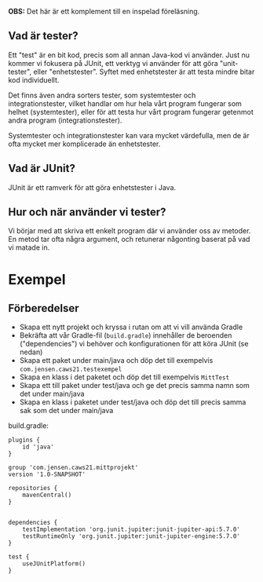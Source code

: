 **OBS:** Det här är ett komplement till en inspelad föreläsning.

## Vad är tester?

Ett "test" är en bit kod, precis som all annan Java-kod vi använder. Just nu kommer vi fokusera på JUnit, ett verktyg vi använder för att göra "unit-tester", eller "enhetstester". Syftet med enhetstester är att testa mindre bitar kod individuellt.

Det finns även andra sorters tester, som systemtester och integrationstester, vilket handlar om hur hela vårt program fungerar som helhet (systemtester), eller för att testa hur vårt program fungerar getenmot andra program (integrationstester).

Systemtester och integrationstester kan vara mycket värdefulla, men de är ofta mycket mer komplicerade än enhetstester.

## Vad är JUnit?

JUnit är ett ramverk för att göra enhetstester i Java. 

## Hur och när använder vi tester?

Vi börjar med att skriva ett enkelt program där vi använder oss av metoder. En metod tar ofta några argument, och retunerar någonting baserat på vad vi matade in.

# Exempel

## Förberedelser

* Skapa ett nytt projekt och kryssa i rutan om att vi vill använda Gradle
* Bekräfta att vår Gradle-fil (`build.gradle`) innehåller de beroenden ("dependencies") vi behöver och konfigurationen för att köra JUnit (se nedan)
* Skapa ett paket under main/java och döp det till exempelvis `com.jensen.caws21.testexempel`
* Skapa en klass i det paketet och döp det till exempelvis `MittTest`
* Skapa ett till paket under test/java och ge det precis samma namn som det under main/java
* Skapa en klass i paketet under test/java och döp det till precis samma sak som det under main/java

build.gradle:

    plugins {
        id 'java'
    }

    group 'com.jensen.caws21.mittprojekt'
    version '1.0-SNAPSHOT'

    repositories {
        mavenCentral()
    }


    dependencies {
        testImplementation 'org.junit.jupiter:junit-jupiter-api:5.7.0'
        testRuntimeOnly 'org.junit.jupiter:junit-jupiter-engine:5.7.0'
    }

    test {
        useJUnitPlatform()
    }
